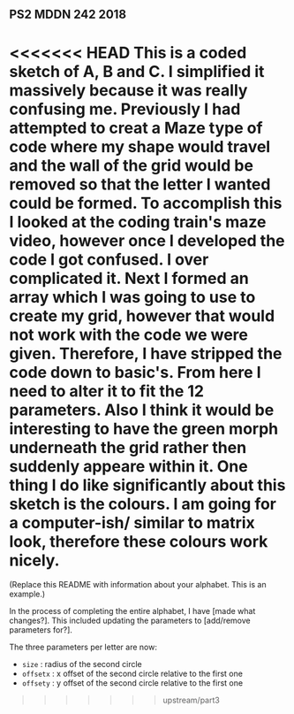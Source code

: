 ## PS2 MDDN 242 2018

<<<<<<< HEAD
This is a coded sketch of A, B and C. I simplified it massively because it was really confusing me. Previously I had attempted to creat a Maze type of code where my shape would travel and the wall of the grid would be removed so that the letter I wanted could be formed. To accomplish this I looked at the coding train's maze video, however once I developed the code I got confused. I over complicated it. Next I formed an array which I was going to use to create my grid, however that would not work with the code we were given. Therefore, I have stripped the code down to basic's. From here I need to alter it to fit the 12 parameters. Also I think it would be interesting to have the green morph underneath the grid rather then suddenly appeare within it. One thing I do like significantly about this sketch is the colours. I am going for a computer-ish/ similar to matrix look, therefore these colours work nicely.
=======
(Replace this README with information about your alphabet. This is an example.)

In the process of completing the entire alphabet, I have [made what changes?].
This included updating the parameters to [add/remove parameters for?].

The three parameters per letter are now:
  * `size` : radius of the second circle
  * `offsetx` : x offset of the second circle relative to the first one
  * `offsety` : y offset of the second circle relative to the first one
>>>>>>> upstream/part3

